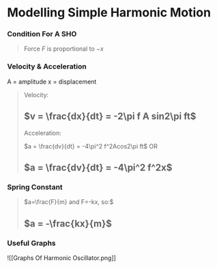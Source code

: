 # Modelling Simple Harmonic Motion
### Condition For A SHO
> Force $F$ is proportional to $-x$
### Velocity & Acceleration
A = amplitude x = displacement
> Velocity:
> 
> $v = \frac{dx}{dt} = -2\pi f A sin2\pi ft$
> -
>
> Acceleration:
>
> $a = \frac{dv}{dt} = -4\pi^2 f^2Acos2\pi ft$ OR
>
> $a = \frac{dv}{dt} = -4\pi^2 f^2x$
> -

### Spring Constant
> $a=\frac{F}{m} and F=-kx, so:$
> 
> $a = -\frac{kx}{m}$
> -


### Useful Graphs
![[Graphs Of Harmonic Oscillator.png]]